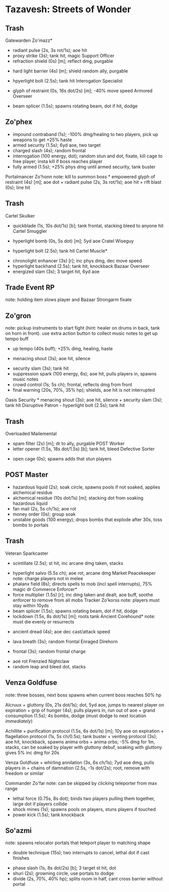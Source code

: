 # Tazavesh: Streets of Wonder

## Trash
Gatewarden Zo'mazz*
  + radiant pulse (2s, 3s rot/1s); aoe hit
  + proxy strike (3s); tank hit, magic
Support Officer
  + refraction shield (0s) [m]; reflect dmg, purgable
  * hard light barrier (4s) [m]; shield random ally, purgable
  - hpyerlight bolt (2.5s); tank hit
Interogation Specialist
  * glyph of restraint (0s, 16s dot/2s) [m]; -40% move speed
Armored Overseer
  + beam splicer (1.5s); spawns rotating beam, dot if hit, dodge

## Zo'phex
  + impound contraband (1s); -100% dmg/healing to two players, pick up weapons to get +25% haste
  + armed security (1.5s); 6yd aoe, two target
  + charged slash (4s); random frontal
  + interrogation (100 energy, dot); random stun and dot, fixate, kill cage to free player, insta kill if boss reaches player
  + fully armed (1.5s); +25% phys dmg until armed security, tank buster

  Portalmancer Zo'honn
    note: kill to summon boss
    * empowered glyph of restraint (4s) [m]; aoe dot
    + radiant pulse (2s, 3s rot/1s); aoe hit
    + rift blast (0s); line hit

## Trash
Cartel Skulker
  + quickblade (1s, 10s dot/1s) [b]; tank frontal, stacking bleed to anyone hit
Cartel Smuggler
  * hyperlight bomb (0s, 5s dot) [m]; 5yd aoe
Cratel Wiseguy
  - hyperlight bolt (2.5s); tank hit
Cartel Muscle*
  + chronolight enhancer (3s) [r]; inc phys dmg, dec move speed
  + hyperlight backhand (2.5s); tank hit, knockback
Bazaar Overseer
  + energized slam (3s); 3 target hit, 6yd aoe

## Trade Event RP
  note: holding item slows player and Bazaar Strongarm fixate

## Zo'gron
  note: pickup instruments to start fight (hint: healer on drums in back, tank on horn in front). use extra action button to collect music notes to get up tempo buff
  + up tempo (40s buff); +25% dmg, healing, haste
  * menacing shout (3s); aoe hit, silence
  + security slam (3s); tank hit
  + suppression spark (100 energy, 6s); aoe hit, pulls players in, spawns music notes
  + crowd control (1s; 5s ch); frontal, reflects dmg from front
  + final warning (20s, 70%, 35% hp); shields, aoe hit is not interrupted

  Oasis Security
    * menacing shout (3s); aoe hit, silence
    + security slam (3s); tank hit
  Disruptive Patron
    - hyperlight bolt (2.5s); tank hit

## Trash
Overloaded Mailemental
  * spam filter (2s) [m]; dr to ally, purgable
POST Worker
  * letter opener (1.5s, 18s dot/1.5s) [b]; tank hit, bleed
Defective Sorter
  + open cage (0s); spawns adds that stun players

## POST Master
  + hazardous liquid (2s); soak circle, spawns pools if not soaked, applies alchemical residue
  + alchemical residue (10s dot/1s) [m]; stacking dot from soaking hazardous liquid
  + fan mail (2s, 5s ch/1s); aoe rot
  + money order (0s); group soak
  + unstable goods (100 energy); drops bombs that explode after 30s, toss bombs to portals

## Trash
Veteran Sparkcaster
  * scintillate (2.5s); st hit, inc arcane dmg taken, stacks
  + hyperlight salvo (5.5s ch); aoe rot, arcane dmg
Market Peacekeeper
  note: charge players not in melee
  + phalanx field (8s); directs spells to mob (incl spell interrupts), 75% magic dr
Commerce Enforcer*
  + force multiplier (1.5s) [r]; inc dmg taken and dealt, aoe buff, soothe enforcer to remove from all mobs
Tracker Zo'korss
  note: players must stay within 10yds
  + beam splicer (1.5s); spawns rotating beam, dot if hit, dodge
  + lockdown (1.5s, 8s dot/1s) [m]; roots tank
Ancient Corehound*
  note: must die evenly or resurrects
  * ancient dread (4s); aoe dec cast/attack speed
  + lava breath (3s); random frontal
Enraged Direhorn
  * frontal (3s); random frontal charge
  - aoe rot
Frenzied Nightclaw
  - random leap and bleed dot, stacks

## Venza Goldfuse
  note: three bosses, next boss spawns when current boss reaches 50% hp

  Alcruux
    + gluttony (0s, 21s dot/1s); dot, 5yd aoe, jumps to nearest player on expiration
    + grip of hunger (4s); pulls players in, run out of aoe
    + grand consumption (1.5s); 4s bombs, dodge (must dodge to next location _immediately_)

  Achillite
    + purification protocol (1.5s, 6s dot/1s) [m]; 10y aoe on expiration
    + flagellation protocol (1s, 5s ch/0.5s); tank buster
    + venting protocol (3s); aoe hit, knockback, spawns anima orbs
    + anima orbs; -5% dmg for 1m, stacks, can be soaked by player with gluttony debuf, soaking with gluttony gives 5% inc dmg for 20s

  Venza Goldfuse
    + whirling annilation (3s, 6s ch/1s); 7yd aoe dmg, pulls players in
    + chains of damnation (2.5s, -1s dot/2s); root, remove with freedom or similar

Commander Zo'far
  note: can be skipped by clicking teleporter from max range
  + lethal force (0.75s, 8s dot); binds two players pulling them together, large dot if players collide
  + shock mines (1s); spawns pools on players, stuns players if touched
  + power kick (1.5s); tank knockback

## So'azmi
  note: spawns relocator portals that teleport player to matching shape
  * double technique (15s); two interrupts to cancel, lethal dot if cast finishes
  + phase slash (1s, 8s dot/2s) [b]; 3 target st hit, dot
  + shuri (2s); growning circle, use portals to dodge
  + divide (2s, 70%, 40% hp); splits room in half, cant cross barrier without portal
